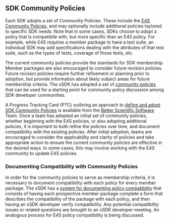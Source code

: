 ## SDK Community Policies

Each SDK adopts a set of Community Policies. These include the [E4S Community Policies](https://e4s-project.github.io/policies.html), and may optionally include additional policies taylored to specific SDK needs. Note that in some cases, SDKs choose to adopt a policy that is compatibile with, but more specific than an E4S policy. For example, while E4S requires a member package to have a test suite, an individual SDK may add specifications dealing with the attributes of that test suite, such as the types of tests, coverage of those tests, etc.

The current community policies provide the standards for SDK membership. Member packages are also encouraged to consider future revision policies. Future revision policies require further refinement or planning prior to adoption, but provide information about likely subject areas for future membership criteria. The xSDK has adopted a set of [community policies](https://xsdk.info/policies/) that can be used for a starting point for community policy discussion among SDK developer communities.

A Progress Tracking Card (PTC) outlining an approach to [define and adopt SDK Community Policies](https://docs.google.com/document/d/1ay8n8l8rg8TA92NpajktFA8Ua7p-fKF9RAzG92WQilk/edit?usp=sharing) is available from the [Better Scientific Software](https://bssw.io) Team. Once a team has adopted an initial set of community policies, whether beginning with the E4S policies, or also adopting additional policies, it is important to both refine the policies over time, and document compatibility with the existing policies. After initial adoption, teams are encouraged to consider the applicability and clarity of policies and take appropriate action to ensure the current community policies are effective in the desired ways. In some cases, this may involve working with the E4S community to update E4S policies.

### Documenting Compatibility with Community Policies

In order for the community policies to serve as membership criteria, it is necessary to document compatibility with each policy for every member package. The xSDK has a [system for documenting policy compatibility](https://github.com/xsdk-project/xsdk-policy-compatibility) that consists of having each prospective member package complete a form that describes the compatibility of the package with each policy, and then having an xSDK developer verify compatibility. Any potential compatibility issues or related questions are brought to an xSDK developer meeting. An analogous process for E4S policy compatibility is being discussed.
